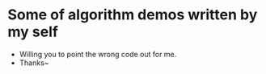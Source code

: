 # Some of algorithm demos written by my self
- Willing you to point the wrong code out for me.
- Thanks~
